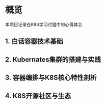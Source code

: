 # 概览

本项目记录在K8S学习过程中的心得体会

## 1. 白话容器技术基础

## 2. Kubernates集群的搭建与实践

## 3. 容器编排与K8S核心特性剖析

## 4. K8S开源社区与生态